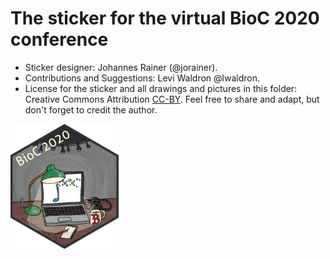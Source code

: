 # The sticker for the virtual BioC 2020 conference

* Sticker designer: Johannes Rainer (@jorainer).
* Contributions and Suggestions: Levi Waldron @lwaldron.
* License for the sticker and all drawings and pictures in this folder: Creative
  Commons Attribution
  [CC-BY](https://creativecommons.org/licenses/by/2.0/). Feel free to share and
  adapt, but don't forget to credit the author.

<img src="./BioC2020.png" height="200">


